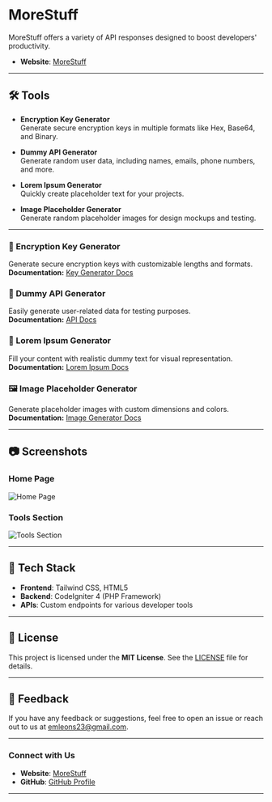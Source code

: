 # MoreStuff

MoreStuff offers a variety of API responses designed to boost developers' productivity.
- **Website**: [MoreStuff](https://morestuff.online/)
---

## 🛠️ Tools

- **Encryption Key Generator**  
  Generate secure encryption keys in multiple formats like Hex, Base64, and Binary.

- **Dummy API Generator**  
  Generate random user data, including names, emails, phone numbers, and more.

- **Lorem Ipsum Generator**  
  Quickly create placeholder text for your projects.

- **Image Placeholder Generator**  
  Generate random placeholder images for design mockups and testing.

---

### 🔐 Encryption Key Generator
Generate secure encryption keys with customizable lengths and formats.  
**Documentation:** [Key Generator Docs](https://morestuff.online/public/key-data/docs)

### 👤 Dummy API Generator
Easily generate user-related data for testing purposes.  
**Documentation:** [API Docs](https://morestuff.online/public/random-data/docs)

### 📜 Lorem Ipsum Generator
Fill your content with realistic dummy text for visual representation.  
**Documentation:** [Lorem Ipsum Docs](https://morestuff.online/public/lorem-data/docs)

### 🖼️ Image Placeholder Generator
Generate placeholder images with custom dimensions and colors.  
**Documentation:** [Image Generator Docs](https://morestuff.online/public/img-data/docs)

---

## 📷 Screenshots

### Home Page
![Home Page](assets/home-page.png)

### Tools Section
![Tools Section](assets/tools-section.png)

---

## 🎨 Tech Stack

- **Frontend**: Tailwind CSS, HTML5
- **Backend**: CodeIgniter 4 (PHP Framework)
- **APIs**: Custom endpoints for various developer tools

---

## 📄 License

This project is licensed under the **MIT License**. See the [LICENSE](LICENSE) file for details.

---

## 💬 Feedback

If you have any feedback or suggestions, feel free to open an issue or reach out to us at [emleons23@gmail.com](mailto:emleons23@gmail.com).

---

### Connect with Us

- **Website**: [MoreStuff](https://morestuff.online/)
- **GitHub**: [GitHub Profile](https://github.com/emleonstz)

---

